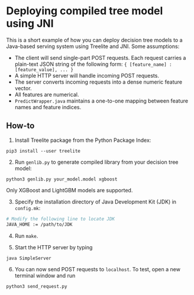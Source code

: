 Deploying compiled tree model using JNI
=======================================

This is a short example of how you can deploy decision tree models to a
Java-based serving system using Treelite and JNI. Some assumptions:
* The client will send single-part POST requests. Each request carries a
  plain-text JSON string of the following form:
  `{ [feature_name] : [feature_value], ... } `
* A simple HTTP server will handle incoming POST requests.
* The server converts incoming requests into a dense numeric feature vector.
* All features are numerical.
* `PredictWrapper.java` maintains a one-to-one mapping between feature names
  and feature indices.

How-to
------
1. Install Treelite package from the Python Package Index:
```console
pip3 install --user treelite
```

2. Run `genlib.py` to generate compiled library from your decision tree model:
```console
python3 genlib.py your_model.model xgboost
```
Only XGBoost and LightGBM models are supported.

3. Specify the installation directory of Java Development Kit (JDK) in 
`config.mk`:
```bash
# Modify the following line to locate JDK
JAVA_HOME := /path/to/JDK
```

4. Run `make`.

5. Start the HTTP server by typing
```console
java SimpleServer
```

6. You can now send POST requests to `localhost`. To test, open a new terminal
window and run
```console
python3 send_request.py
```
